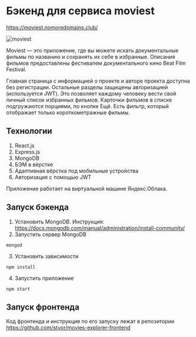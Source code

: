 # Бэкенд для сервиса moviest
https://moviest.nomoredomains.club/

![moviest](./moviest.gif)

Moviest — это приложение, где вы можете искать документальные фильмы по названию и сохранять их себе в избранные. Описания фильмов предоставлены фестивалем документального кино Beat Film Festival.

Главная страница с информацией о проекте и авторе проекта доступна без регистрации. Остальные разделы защищены авторизацией (используется JWT). Это позволяет каждому человеку вести свой личный список избранных фильмов. Карточки фильмов в списке подгружаются порциями, по кнопке Ещё. Есть фильтр, который отображает только короткометражные фильмы.

## Технологии
1. React.js
1. Express.js
1. MongoDB
1. БЭМ в вёрстке
1. Адаптивная вёрстка под мобильные устройства
1. Авторизация с помощью JWT

Приложение работает на виртуальной машине Яндекс.Облака.

## Запуск бэкенда
1. Установить MongoDB. Инструкция: https://docs.mongodb.com/manual/administration/install-community/
2. Запустить сервер MongoDB
```
mongod
```
3. Установить зависимости
```
npm install
```
4. Запустить приложение
```
npm start
```

## Запуск фронтенда
Код фронтенда и инструкция по его запуску лежат в репозитории https://github.com/stvor/movies-explorer-frontend
